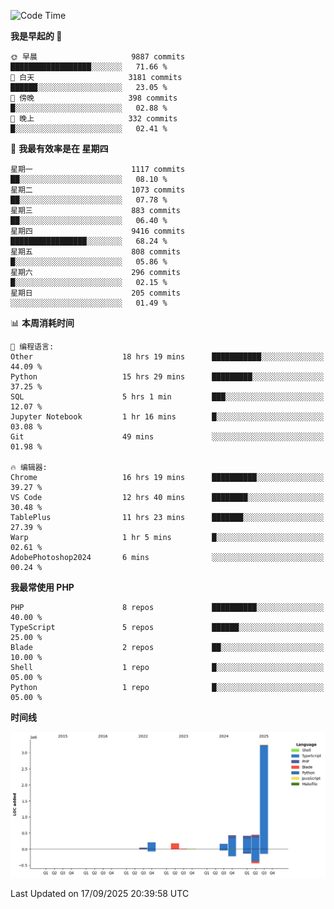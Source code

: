 <!--START_SECTION:waka-->
![Code Time](http://img.shields.io/badge/Code%20Time-4%2C183%20hrs%205%20mins-blue)

**我是早起的 🐤** 

```text
🌞 早晨                     9887 commits        ██████████████████░░░░░░░   71.66 % 
🌆 白天                     3181 commits        ██████░░░░░░░░░░░░░░░░░░░   23.05 % 
🌃 傍晚                     398 commits         █░░░░░░░░░░░░░░░░░░░░░░░░   02.88 % 
🌙 晚上                     332 commits         █░░░░░░░░░░░░░░░░░░░░░░░░   02.41 % 
```
📅 **我最有效率是在 星期四** 

```text
星期一                      1117 commits        ██░░░░░░░░░░░░░░░░░░░░░░░   08.10 % 
星期二                      1073 commits        ██░░░░░░░░░░░░░░░░░░░░░░░   07.78 % 
星期三                      883 commits         ██░░░░░░░░░░░░░░░░░░░░░░░   06.40 % 
星期四                      9416 commits        █████████████████░░░░░░░░   68.24 % 
星期五                      808 commits         █░░░░░░░░░░░░░░░░░░░░░░░░   05.86 % 
星期六                      296 commits         █░░░░░░░░░░░░░░░░░░░░░░░░   02.15 % 
星期日                      205 commits         ░░░░░░░░░░░░░░░░░░░░░░░░░   01.49 % 
```


📊 **本周消耗时间** 

```text
💬 编程语言: 
Other                    18 hrs 19 mins      ███████████░░░░░░░░░░░░░░   44.09 % 
Python                   15 hrs 29 mins      █████████░░░░░░░░░░░░░░░░   37.25 % 
SQL                      5 hrs 1 min         ███░░░░░░░░░░░░░░░░░░░░░░   12.07 % 
Jupyter Notebook         1 hr 16 mins        █░░░░░░░░░░░░░░░░░░░░░░░░   03.08 % 
Git                      49 mins             ░░░░░░░░░░░░░░░░░░░░░░░░░   01.98 % 

🔥 编辑器: 
Chrome                   16 hrs 19 mins      ██████████░░░░░░░░░░░░░░░   39.27 % 
VS Code                  12 hrs 40 mins      ████████░░░░░░░░░░░░░░░░░   30.48 % 
TablePlus                11 hrs 23 mins      ███████░░░░░░░░░░░░░░░░░░   27.39 % 
Warp                     1 hr 5 mins         █░░░░░░░░░░░░░░░░░░░░░░░░   02.61 % 
AdobePhotoshop2024       6 mins              ░░░░░░░░░░░░░░░░░░░░░░░░░   00.24 % 
```

**我最常使用 PHP** 

```text
PHP                      8 repos             ██████████░░░░░░░░░░░░░░░   40.00 % 
TypeScript               5 repos             ██████░░░░░░░░░░░░░░░░░░░   25.00 % 
Blade                    2 repos             ██░░░░░░░░░░░░░░░░░░░░░░░   10.00 % 
Shell                    1 repo              █░░░░░░░░░░░░░░░░░░░░░░░░   05.00 % 
Python                   1 repo              █░░░░░░░░░░░░░░░░░░░░░░░░   05.00 % 
```



**时间线**

![Lines of Code chart](https://raw.githubusercontent.com/abrahamgreyson/abrahamgreyson/main/assets/bar_graph.png)


 Last Updated on 17/09/2025 20:39:58 UTC
<!--END_SECTION:waka-->
